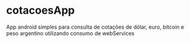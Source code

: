 # cotacoesApp
App android simples para consulta de cotações de dólar, euro, bitcoin e peso argentino utilizando consumo de webServices

